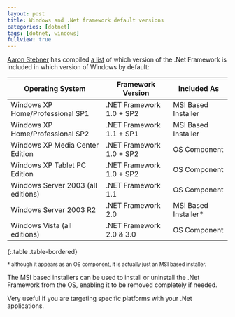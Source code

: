 ```yaml
---
layout: post
title: Windows and .Net framework default versions
categories: [dotnet]
tags: [dotnet, windows]
fullview: true
---
```


[Aaron Stebner](http://blogs.msdn.com/astebner/) has compiled [a list](http://blogs.msdn.com/astebner/archive/2007/03/14/mailbag-what-version-of-the-net-framework-is-included-in-what-version-of-the-os.aspx) of which version of the .Net Framework is included in which version of Windows by default:

| Operating System | Framework Version | Included As |
| --- | --- | --- |
| Windows XP Home/Professional SP1 | .NET Framework 1.0 + SP2 | MSI Based Installer |
| Windows XP Home/Professional SP2 | .NET Framework 1.1 + SP1 | MSI Based Installer |
| Windows XP Media Center Edition | .NET Framework 1.0 + SP2 | OS Component |
| Windows XP Tablet PC Edition | .NET Framework 1.0 + SP2 | OS Component |
| Windows Server 2003 (all editions) | .NET Framework 1.1 | OS Component |
| Windows Server 2003 R2 | .NET Framework 2.0 | MSI Based Installer* |
| Windows Vista (all editions) | .NET Framework 2.0 & 3.0 | OS Component |
{:.table .table-bordered}

<sup>\* although it appears as an OS component, it is actually just an MSI based installer.</sup>

The MSI based installers can be used to install or uninstall the .Net Framework from the OS, enabling it to be removed completely if needed.

Very useful if you are targeting specific platforms with your .Net applications.
